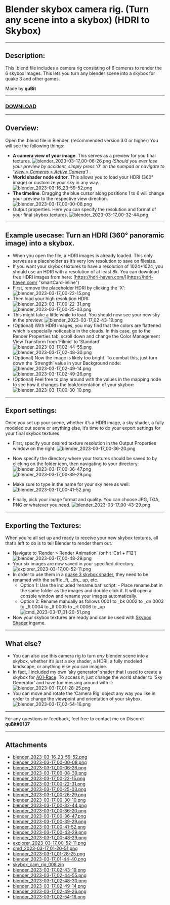 # Blender skybox camera rig. (Turn any scene into a skybox) (HDRI to Skybox)

---

## **Description:**

This .blend file includes a camera rig consisting of 6 cameras to render the 6 skybox images. This lets you turn any blender scene into a skybox for quake 3 and other games.

Made by **quBit**

---

### [DOWNLOAD](https://trello.com/1/cards/64139d39e0ed61d2522d32ef/attachments/6413b86ef04130428188b68b/download/skybox_cam_rig_008.zip "‌")

---

## **Overview:**

Open the .blend file in Blender. (recommended version 3.0 or higher)
You will see the following things:

- **A camera view of your image**. This serves as a preview for you final textures.
  ![blender\_2023-03-17\_00-06-26.png](https://trello.com/1/cards/64139d39e0ed61d2522d32ef/attachments/6413a11ec6ca256156a0fe2d/download/blender_2023-03-17_00-06-26.png)
  _(Should you ever lose your preview by accident, simply press ‘0' on the numpad or navigate to '_[_View > Cameras > Active Camera_](https://trello.com/1/cards/64139d39e0ed61d2522d32ef/attachments/6413a17d963ae831fb7c915e/download/blender_2023-03-17_00-08-39.png "‌")_’)_
  .
- **World shader node editor**. This allows you to load your HDRI (360° image) or customize your sky in any way.
  ![blender\_2023-03-16\_23-59-52.png](https://trello.com/1/cards/64139d39e0ed61d2522d32ef/attachments/64139f6decc0f3145f0bc3f6/download/blender_2023-03-16_23-59-52.png)
- **The timeline**. Dragging the blue cursor along positions 1 to 6 will change your preview to the respective view direction.
  ![blender\_2023-03-17\_00-00-08.png](https://trello.com/1/cards/64139d39e0ed61d2522d32ef/attachments/64139f7f0c8e9f3ef86220c9/download/blender_2023-03-17_00-00-08.png)
- Output properties. Here you can specify the resolution and format of your final skybox textures.
  ![blender\_2023-03-17\_00-32-44.png](https://trello.com/1/cards/64139d39e0ed61d2522d32ef/attachments/6413a76d089c9c026f5139ce/download/blender_2023-03-17_00-32-44.png)

---

## **Example usecase: Turn an HDRI (360° panoramic image) into a skybox.**

- When you open the file, a HDRI images is already loaded. This only serves as a placeholder as it’s very low resolution to save on filesize.
- If you want your skybox textures to have a resolution of 1024*1024, you should use an HDRI with a resolution of at least 8k. You can download free HDRI images from here: [https://hdri-haven.com/](https://hdri-haven.com/ "smartCard-inline")
- First, remove the placeholder HDRI by clicking the 'X':
  ![blender\_2023-03-17\_00-22-15.png](https://trello.com/1/cards/64139d39e0ed61d2522d32ef/attachments/6413a4ac32444be44903e360/download/blender_2023-03-17_00-22-15.png)
- Then load your high resolution HDRI:
  ![blender\_2023-03-17\_00-22-31.png](https://trello.com/1/cards/64139d39e0ed61d2522d32ef/attachments/6413a4be42616066e930106a/download/blender_2023-03-17_00-22-31.png)
  ![blender\_2023-03-17\_00-25-03.png](https://trello.com/1/cards/64139d39e0ed61d2522d32ef/attachments/6413a566cc921131840e332b/download/blender_2023-03-17_00-25-03.png)
- This might take a little while to load. You should now see your new sky in the preview:
  ![blender\_2023-03-17\_02-43-19.png](https://trello.com/1/cards/64139d39e0ed61d2522d32ef/attachments/6413c5c0d3898eff54614067/download/blender_2023-03-17_02-43-19.png)
- (Optional) With HDRI images, you may find that the colors are flattened which is especially noticeable in the clouds. In this case, go to the Render Properties tab, scroll down and change the Color Management View Transform from ‘Filmic’ to ‘Standard’
  ![blender\_2023-03-17\_02-44-55.png](https://trello.com/1/cards/64139d39e0ed61d2522d32ef/attachments/6413c6a9963fcefd0f0549f4/download/blender_2023-03-17_02-44-55.png)
  ![blender\_2023-03-17\_02-48-30.png](https://trello.com/1/cards/64139d39e0ed61d2522d32ef/attachments/6413c6f6b5d97641d97d0315/download/blender_2023-03-17_02-48-30.png)
- (Optional) Now the image is likely too bright. To combat this, just turn down the ‘Strength’ value in your Background node:
  ![blender\_2023-03-17\_02-49-14.png](https://trello.com/1/cards/64139d39e0ed61d2522d32ef/attachments/6413c71c967a0d4670d8e41b/download/blender_2023-03-17_02-49-14.png)
  ![blender\_2023-03-17\_02-49-26.png](https://trello.com/1/cards/64139d39e0ed61d2522d32ef/attachments/6413c7369bb63ddf1f651df1/download/blender_2023-03-17_02-49-26.png)
- (Optional) Feel free to play around with the values in the mapping node to see how it changes the look/orientation of your skybox:
  ![blender\_2023-03-17\_00-30-10.png](https://trello.com/1/cards/64139d39e0ed61d2522d32ef/attachments/6413a6a6ca06aba7dc390e7a/download/blender_2023-03-17_00-30-10.png)

---

## **Export settings:**

Once you set up your scene, whether it’s a HDRI image, a sky shader, a fully modeled out scene or anything else, it’s time to do your export settings for your final skybox textures.

- First, specify your desired texture resolution in the Output Properties window on the right:
  ![blender\_2023-03-17\_00-36-20.png](https://trello.com/1/cards/64139d39e0ed61d2522d32ef/attachments/6413a7f5f9cda7b5ff0d3c1b/download/blender_2023-03-17_00-36-20.png)
- Now specify the directory where your textures should be saved to by clicking on the folder icon, then navigating to your directory:
  ![blender\_2023-03-17\_00-36-47.png](https://trello.com/1/cards/64139d39e0ed61d2522d32ef/attachments/6413a8509178185093a7fd30/download/blender_2023-03-17_00-36-47.png)
  ![blender\_2023-03-17\_00-39-29.png](https://trello.com/1/cards/64139d39e0ed61d2522d32ef/attachments/6413a8f67baf987736d4637c/download/blender_2023-03-17_00-39-29.png)

- Make sure to type in the name for your sky here as well:
  ![blender\_2023-03-17\_00-41-52.png](https://trello.com/1/cards/64139d39e0ed61d2522d32ef/attachments/6413a947f24bb0b5581fe17e/download/blender_2023-03-17_00-41-52.png)
- Finally, pick your image format and quality. You can choose JPG, TGA, PNG or whatever you need.
  ![blender\_2023-03-17\_00-43-29.png](https://trello.com/1/cards/64139d39e0ed61d2522d32ef/attachments/6413a9a58bee7aea7fcf86c5/download/blender_2023-03-17_00-43-29.png)

---

## **Exporting the Textures:**

When you’re all set up and ready to receive your new skybox textures, all that’s left to do is to tell Blender to render them out.

- Navigate to ‘Render > Render Animation’ (or hit ‘Ctrl + F12')
  ![blender\_2023-03-17\_00-48-29.png](https://trello.com/1/cards/64139d39e0ed61d2522d32ef/attachments/6413aad40323213fbf16401c/download/blender_2023-03-17_00-48-29.png)
- Your six images are now saved in your specified directory.
  ![explorer\_2023-03-17\_00-52-11.png](https://trello.com/1/cards/64139d39e0ed61d2522d32ef/attachments/6413abb6c36656bc62b90c3d/download/explorer_2023-03-17_00-52-11.png)
- In order to use them in a [quake 3 skybox shader](http://q3map2.robotrenegade.com/docs/shader_manual/general-directives.html#skyParms "‌"), they need to be renamed with the suffix \_ft, \_dn,_ up, etc.
  - Option 1: Use the included ‘rename.bat’ script:
    \- Place rename.bat in the same folder as the images and double click it. It will open a console window and rename your images automatically.
  - Option 2: Rename manually as follows
    0001 to _bk
    0002 to _dn
    0003 to _ft
    0004 to _lf
    0005 to _rt
    0006 to _up
    ![cmd\_2023-03-17\_01-20-51.png](https://trello.com/1/cards/64139d39e0ed61d2522d32ef/attachments/6413b2713271621e1df9a34a/download/cmd_2023-03-17_01-20-51.png)
- Now your skybox textures are ready and can be used with [Skybox Shader](http://q3map2.robotrenegade.com/docs/shader_manual/general-directives.html#skyParms "‌") ingame.

---

## **What else?**

- You can also use this camera rig to turn _any_ blender scene into a skybox, whether it’s just a sky shader, a HDRI, a fully modeled landscape, or anything else you can imagine.
- In fact, I included my own ‘sky generator’ shader that I used to create a skybox for [A01-Race](https://defrag.racing/records/id:13455 "‌"). To access it, just change the world shader to ‘Sky Generator’ and have fun messing around with it:
  ![blender\_2023-03-17\_01-28-25.png](https://trello.com/1/cards/64139d39e0ed61d2522d32ef/attachments/6413b440c09d528ec4ff0ba9/download/blender_2023-03-17_01-28-25.png)
- You can move and rotate the ‘Camera Rig’ object any way you like in order to change the viewpoint and orientation of your skybox.
  ![blender\_2023-03-17\_02-54-16.png](https://trello.com/1/cards/64139d39e0ed61d2522d32ef/attachments/6413c879123283a9bdc3d9eb/download/blender_2023-03-17_02-54-16.png)

---

For any questions or feedback, feel free to contact me on Discord:
**quBit#0137**

---

## Attachments

- [blender_2023-03-16_23-59-52.png](https://trello.com/1/cards/64139d39e0ed61d2522d32ef/attachments/64139f6decc0f3145f0bc3f6/download/blender_2023-03-16_23-59-52.png)
- [blender_2023-03-17_00-00-08.png](https://trello.com/1/cards/64139d39e0ed61d2522d32ef/attachments/64139f7f0c8e9f3ef86220c9/download/blender_2023-03-17_00-00-08.png)
- [blender_2023-03-17_00-06-26.png](https://trello.com/1/cards/64139d39e0ed61d2522d32ef/attachments/6413a11ec6ca256156a0fe2d/download/blender_2023-03-17_00-06-26.png)
- [blender_2023-03-17_00-08-39.png](https://trello.com/1/cards/64139d39e0ed61d2522d32ef/attachments/6413a17d963ae831fb7c915e/download/blender_2023-03-17_00-08-39.png)
- [blender_2023-03-17_00-22-15.png](https://trello.com/1/cards/64139d39e0ed61d2522d32ef/attachments/6413a4ac32444be44903e360/download/blender_2023-03-17_00-22-15.png)
- [blender_2023-03-17_00-22-31.png](https://trello.com/1/cards/64139d39e0ed61d2522d32ef/attachments/6413a4be42616066e930106a/download/blender_2023-03-17_00-22-31.png)
- [blender_2023-03-17_00-25-03.png](https://trello.com/1/cards/64139d39e0ed61d2522d32ef/attachments/6413a566cc921131840e332b/download/blender_2023-03-17_00-25-03.png)
- [blender_2023-03-17_00-26-29.png](https://trello.com/1/cards/64139d39e0ed61d2522d32ef/attachments/6413a5a9b1af00c97f648337/download/blender_2023-03-17_00-26-29.png)
- [blender_2023-03-17_00-30-10.png](https://trello.com/1/cards/64139d39e0ed61d2522d32ef/attachments/6413a6a6ca06aba7dc390e7a/download/blender_2023-03-17_00-30-10.png)
- [blender_2023-03-17_00-32-44.png](https://trello.com/1/cards/64139d39e0ed61d2522d32ef/attachments/6413a76d089c9c026f5139ce/download/blender_2023-03-17_00-32-44.png)
- [blender_2023-03-17_00-36-20.png](https://trello.com/1/cards/64139d39e0ed61d2522d32ef/attachments/6413a7f5f9cda7b5ff0d3c1b/download/blender_2023-03-17_00-36-20.png)
- [blender_2023-03-17_00-36-47.png](https://trello.com/1/cards/64139d39e0ed61d2522d32ef/attachments/6413a8509178185093a7fd30/download/blender_2023-03-17_00-36-47.png)
- [blender_2023-03-17_00-39-29.png](https://trello.com/1/cards/64139d39e0ed61d2522d32ef/attachments/6413a8f67baf987736d4637c/download/blender_2023-03-17_00-39-29.png)
- [blender_2023-03-17_00-41-52.png](https://trello.com/1/cards/64139d39e0ed61d2522d32ef/attachments/6413a947f24bb0b5581fe17e/download/blender_2023-03-17_00-41-52.png)
- [blender_2023-03-17_00-43-29.png](https://trello.com/1/cards/64139d39e0ed61d2522d32ef/attachments/6413a9a58bee7aea7fcf86c5/download/blender_2023-03-17_00-43-29.png)
- [blender_2023-03-17_00-48-29.png](https://trello.com/1/cards/64139d39e0ed61d2522d32ef/attachments/6413aad40323213fbf16401c/download/blender_2023-03-17_00-48-29.png)
- [explorer_2023-03-17_00-52-11.png](https://trello.com/1/cards/64139d39e0ed61d2522d32ef/attachments/6413abb6c36656bc62b90c3d/download/explorer_2023-03-17_00-52-11.png)
- [cmd_2023-03-17_01-20-51.png](https://trello.com/1/cards/64139d39e0ed61d2522d32ef/attachments/6413b2713271621e1df9a34a/download/cmd_2023-03-17_01-20-51.png)
- [blender_2023-03-17_01-28-25.png](https://trello.com/1/cards/64139d39e0ed61d2522d32ef/attachments/6413b440c09d528ec4ff0ba9/download/blender_2023-03-17_01-28-25.png)
- [blender_2023-03-17_01-44-40.png](https://trello.com/1/cards/64139d39e0ed61d2522d32ef/attachments/6413b81d1ff92157c1dfb743/download/blender_2023-03-17_01-44-40.png)
- [skybox_cam_rig_008.zip](https://trello.com/1/cards/64139d39e0ed61d2522d32ef/attachments/6413b86ef04130428188b68b/download/skybox_cam_rig_008.zip)
- [blender_2023-03-17_02-43-19.png](https://trello.com/1/cards/64139d39e0ed61d2522d32ef/attachments/6413c5c0d3898eff54614067/download/blender_2023-03-17_02-43-19.png)
- [blender_2023-03-17_02-44-55.png](https://trello.com/1/cards/64139d39e0ed61d2522d32ef/attachments/6413c6a9963fcefd0f0549f4/download/blender_2023-03-17_02-44-55.png)
- [blender_2023-03-17_02-48-30.png](https://trello.com/1/cards/64139d39e0ed61d2522d32ef/attachments/6413c6f6b5d97641d97d0315/download/blender_2023-03-17_02-48-30.png)
- [blender_2023-03-17_02-49-14.png](https://trello.com/1/cards/64139d39e0ed61d2522d32ef/attachments/6413c71c967a0d4670d8e41b/download/blender_2023-03-17_02-49-14.png)
- [blender_2023-03-17_02-49-26.png](https://trello.com/1/cards/64139d39e0ed61d2522d32ef/attachments/6413c7369bb63ddf1f651df1/download/blender_2023-03-17_02-49-26.png)
- [blender_2023-03-17_02-54-16.png](https://trello.com/1/cards/64139d39e0ed61d2522d32ef/attachments/6413c879123283a9bdc3d9eb/download/blender_2023-03-17_02-54-16.png)
